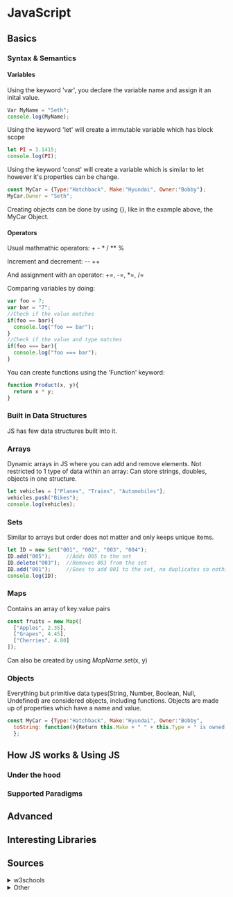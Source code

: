# JavaScript

## Basics
### Syntax & Semantics
#### Variables
Using the keyword 'var', you declare the variable name and assign it an inital value.
```Javascript
Var MyName = "Seth";
console.log(MyName);
```
Using the keyword 'let' will create a immutable variable which has block scope
```Javascript
let PI = 3.1415;
console.log(PI);
```
Using the keyword 'const' will create a variable which is similar to let however it's properties can be change.
```Javascript
const MyCar = {Type:"Hatchback", Make:"Hyundai", Owner:"Bobby"};
MyCar.Owner = "Seth";
```

Creating objects can be done by using {}, like in the example above, the MyCar Object.

#### Operators
Usual mathmathic operators: + - * / ** %

Increment and decrement: -- ++

And assignment with an operator: +=, -=, *=, /=

Comparing variables by doing:
```Javascript
var foo = 7;
var bar = "7";
//Check if the value matches
if(foo == bar){
  console.log("foo == bar");
}
//Check if the value and type matches
if(foo === bar){
  console.log("foo === bar");
}
```



You can create functions using the 'Function' keyword:
```Javascript
function Product(x, y){
  return x * y;
}
```
### Built in Data Structures
JS has few data structures built into it.
### Arrays
Dynamic arrays in JS where you can add and remove elements.
Not restricted to 1 type of data within an array: Can store strings, doubles, objects in one structure.

```Javascript
let vehicles = ["Planes", "Trains", "Automobiles"];
vehicles.push("Bikes");
console.log(vehicles);
```
### Sets
Similar to arrays but order does not matter and only keeps unique items.
```Javascript
let ID = new Set("001", "002", "003", "004");
ID.add("005");     //Adds 005 to the set
ID.delete("003");  //Removes 003 from the set
ID.add("001");     //Goes to add 001 to the set, no duplicates so nothing changes
console.log(ID);
```
### Maps
Contains an array of key:value pairs
```Javascript
const fruits = new Map([
  ["Apples", 2.35],
  ["Grapes", 4.45],
  ["Cherries", 4.80]
]);
```
Can also be created by using *MapName*.set(x, y)

### Objects
Everything but primitive data types(String, Number, Boolean, Null, Undefined) are considered objects, including functions.
Objects are made up of properties which have a name and value.
```Javascript
const MyCar = {Type:"Hatchback", Make:"Hyundai", Owner:"Bobby", 
  toString: function(){Return this.Make + " " + this.Type + " is owned by" + this.Owner;}
  };
```
## How JS works & Using JS

### Under the hood

### Supported Paradigms 


## Advanced




## Interesting Libraries




## Sources
<details><summary>w3schools</summary>

  https://www.w3schools.com/js/js_variables.asp
  
  https://www.w3schools.com/js/js_let.asp

  https://www.w3schools.com/js/js_const.asp

  https://www.w3schools.com/js/js_arithmetic.asp

  https://www.w3schools.com/js/js_assignment.asp

  https://www.w3schools.com/js/js_datatypes.asp

  https://www.w3schools.com/js/js_functions.asp

</details>

<details><summary>Other</summary>
https://dev.to/kartik2406/built-in-data-structures-in-javascript-hhl
https://developer.mozilla.org/en-US/docs/Learn/JavaScript/First_steps/What_is_JavaScript
https://www.hackreactor.com/blog/what-is-javascript-used-for
https://www.grandcircus.co/blog/10-things-you-can-build-with-javascript/
</details>
